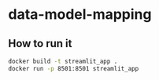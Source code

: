 # data-model-mapping

## How to run it

```bash
docker build -t streamlit_app .
docker run -p 8501:8501 streamlit_app
```

